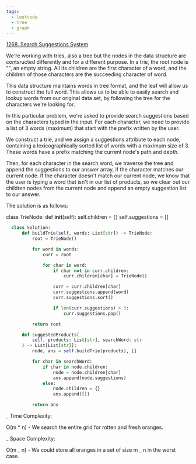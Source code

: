 ```yaml
---
tags:
  - leetcode
  - tree
  - graph
---
```


<a href="https://leetcode.com/problems/search-suggestions-system/">
1268. Search Suggestions System</a>

We're working with tries, also a tree but the nodes in the data structure are
contsructed differently and for a different purpose. In a trie, the root node is
"", an empty string. All its children are the first character of a word, and the
children of those characters are the succeeding character of word.

This data structure maintains words in tree format, and the leaf will allow us
to construct the full word. This allows us to be able to easily search and
lookup words from our original data set, by following the tree for the
characters we're looking for.

In this particular problem, we're asked to provide search suggestions based on
the characters typed in the input. For each character, we need to provide a list
of 3 words (maximum) that start with the prefix written by the user.

We construct a trie, and we assign a suggestions attribute to each node,
containing a lexicographically sorted list of words with a maximum size of 3.
These words have a prefix matching the current node's path and depth.

Then, for each character in the search word, we traverse the tree and append the
suggestions to our answer array, if the character matches our current node. If
the character doesn't match our current node, we know that the user is typing a
word that isn't in our list of products, so we clear out our children nodes from
the current node and append an empty suggestion list to our answer.

The solution is as follows:

class TrieNode: def **init**(self): self.children = {} self.suggestions = []

```python
  class Solution:
      def buildTrie(self, words: List[str]) -> TrieNode:
          root = TrieNode()

          for word in words:
              curr = root

              for char in word:
                  if char not in curr.children:
                      curr.children[char] = TrieNode()

                  curr = curr.children[char]
                  curr.suggestions.append(word)
                  curr.suggestions.sort()

                  if len(curr.suggestions) > 3:
                      curr.suggestions.pop()

          return root

      def suggestedProducts(
          self, products: List[str], searchWord: str
      ) -> List[List[str]]:
          node, ans = self.buildTrie(products), []

          for char in searchWord:
              if char in node.children:
                  node = node.children[char]
                  ans.append(node.suggestions)
              else:
                  node.children = {}
                  ans.append([])

          return ans
```

\_ Time Complexity:

O(m \* n) - We search the entire grid for rotten and fresh oranges.

\_ Space Complexity:

O(m _ n) - We could store all oranges in a set of size m _ n in the worst case.

